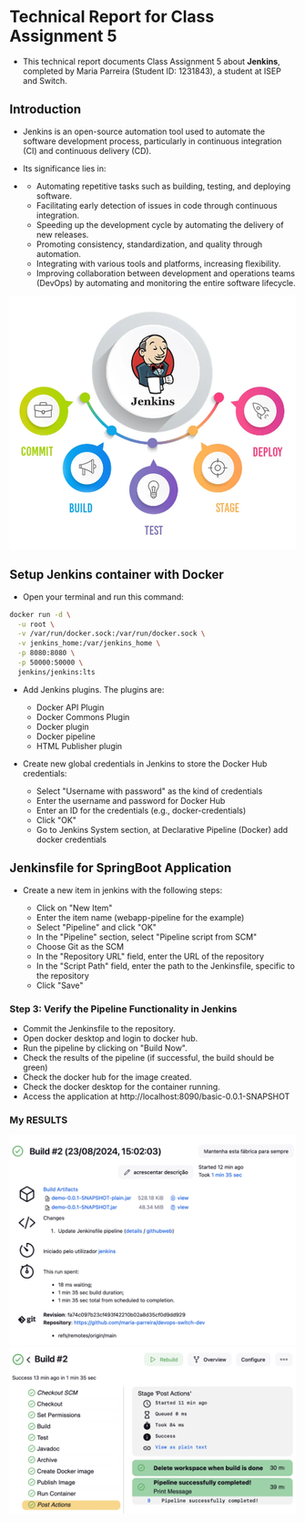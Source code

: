 # Technical Report for Class Assignment 5

- This technical report documents Class Assignment 5 about **Jenkins**, completed by Maria Parreira (Student ID: 1231843), a student at ISEP and Switch.


## Introduction

- Jenkins is an open-source automation tool used to automate the software development process, particularly in continuous integration (CI) and continuous delivery (CD).

- Its significance lies in:
- 
    - Automating repetitive tasks such as building, testing, and deploying software.
    - Facilitating early detection of issues in code through continuous integration.
    - Speeding up the development cycle by automating the delivery of new releases.
    - Promoting consistency, standardization, and quality through automation.
    - Integrating with various tools and platforms, increasing flexibility.
    - Improving collaboration between development and operations teams (DevOps) by automating and monitoring the entire software lifecycle.

![jenkins.png](images/jenkins.png)


## Setup Jenkins container with Docker

- Open your terminal and run this command:

```bash
docker run -d \
  -u root \
  -v /var/run/docker.sock:/var/run/docker.sock \
  -v jenkins_home:/var/jenkins_home \
  -p 8080:8080 \
  -p 50000:50000 \
  jenkins/jenkins:lts
```


- Add Jenkins plugins. The plugins are:
  - Docker API Plugin
  - Docker Commons Plugin
  - Docker plugin
  - Docker pipeline
  - HTML Publisher plugin

- Create new global credentials in Jenkins to store the Docker Hub credentials:
  - Select "Username with password" as the kind of credentials
  - Enter the username and password for Docker Hub
  - Enter an ID for the credentials (e.g., docker-credentials)
  - Click "OK"
  - Go to Jenkins System section, at Declarative Pipeline (Docker) add docker credentials


## Jenkinsfile for SpringBoot Application

- Create a new item in jenkins with the following steps:

    - Click on "New Item"
    - Enter the item name (webapp-pipeline for the example)
    - Select "Pipeline" and click "OK"
    - In the "Pipeline" section, select "Pipeline script from SCM"
    - Choose Git as the SCM
    - In the "Repository URL" field, enter the URL of the repository
    - In the "Script Path" field, enter the path to the Jenkinsfile, specific to the repository
    - Click "Save"


### Step 3: Verify the Pipeline Functionality in Jenkins

- Commit the Jenkinsfile to the repository.
- Open docker desktop and login to docker hub.
- Run the pipeline by clicking on "Build Now".
- Check the results of the pipeline (if successful, the build should be green)
- Check the docker hub for the image created.
- Check the docker desktop for the container running.
- Access the application at http://localhost:8090/basic-0.0.1-SNAPSHOT

### My RESULTS

![result1.png](images/result1.png)
![result2.png](images/result2.png)
